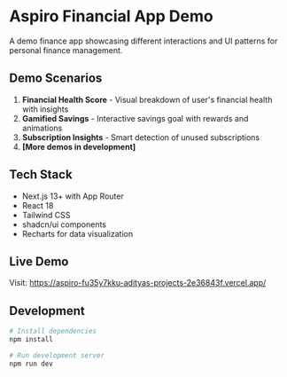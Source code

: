 # Aspiro Financial App Demo

A demo finance app showcasing different interactions and UI patterns for personal finance management.

## Demo Scenarios

1. **Financial Health Score** - Visual breakdown of user's financial health with insights
2. **Gamified Savings** - Interactive savings goal with rewards and animations  
3. **Subscription Insights** - Smart detection of unused subscriptions
4. **[More demos in development]**

## Tech Stack

- Next.js 13+ with App Router
- React 18
- Tailwind CSS  
- shadcn/ui components
- Recharts for data visualization

## Live Demo

Visit: https://aspiro-fu35y7kku-adityas-projects-2e36843f.vercel.app/


## Development

```bash
# Install dependencies
npm install

# Run development server
npm run dev
